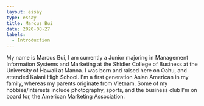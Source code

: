 ```yaml
---
layout: essay
type: essay
title: Marcus Bui
date: 2020-08-27
labels:
  - Introduction
---
```


My name is Marcus Bui, I am currently a Junior majoring in Management Information Systems and Marketing at the Shidler College of Business at the University of Hawaii at Manoa. I was born and raised here on Oahu, and attended Kalani High School. I'm a first generation Asian American in my family, whereas my parents originate from Vietnam. Some of my hobbies/interests include photography, sports, and the business club I'm on board for, the American Marketing Association. 
